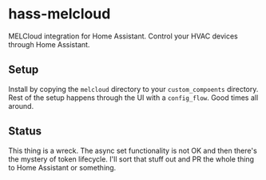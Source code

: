 # hass-melcloud

MELCloud integration for Home Assistant. Control your HVAC devices
through Home Assistant.

## Setup

Install by copying the `melcloud` directory to your `custom_compoents`
directory. Rest of the setup happens through the UI with a 
`config_flow`. Good times all around.

## Status

This thing is a wreck. The async set functionality is not OK and then
there's the mystery of token lifecycle. I'll sort that stuff out and PR
the whole thing to Home Assistant or something.
